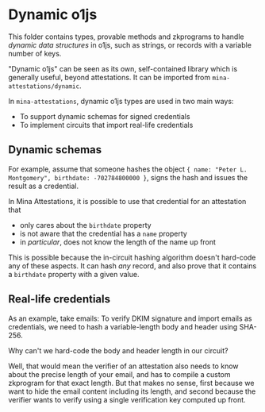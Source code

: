 # Dynamic o1js

This folder contains types, provable methods and zkprograms to handle _dynamic data structures_ in o1js, such as strings, or records with a variable number of keys.

"Dynamic o1js" can be seen as its own, self-contained library which is generally useful, beyond attestations. It can be imported from `mina-attestations/dynamic`.

In `mina-attestations`, dynamic o1js types are used in two main ways:

- To support dynamic schemas for signed credentials
- To implement circuits that import real-life credentials

## Dynamic schemas

For example, assume that someone hashes the object `{ name: "Peter L. Montgomery", birthdate: -702784800000 }`, signs the hash and issues the result as a credential.

In Mina Attestations, it is possible to use that credential for an attestation that

- only cares about the `birthdate` property
- is not aware that the credential has a `name` property
- in _particular_, does not know the length of the name up front

This is possible because the in-circuit hashing algorithm doesn't hard-code any of these aspects. It can hash _any_ record, and also prove that it contains a `birthdate` property with a given value.

## Real-life credentials

As an example, take emails: To verify DKIM signature and import emails as credentials, we need to hash a variable-length body and header using SHA-256.

Why can't we hard-code the body and header length in our circuit?

Well, that would mean the verifier of an attestation also needs to know about the precise length of your email, and has to compile a custom zkprogram for that exact length. But that makes no sense, first because we want to hide the email content including its length, and second because the verifier wants to verify using a single verification key computed up front.
